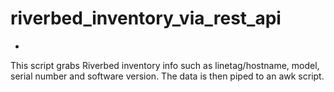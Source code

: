 # riverbed_inventory_via_rest_api
-
This script grabs Riverbed inventory info such as linetag/hostname, model, serial number and software version.
The data is then piped to an awk script.



